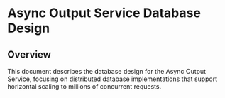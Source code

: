 # Async Output Service Database Design

## Overview

This document describes the database design for the Async Output Service, focusing on distributed database implementations that support horizontal scaling to millions of concurrent requests.
